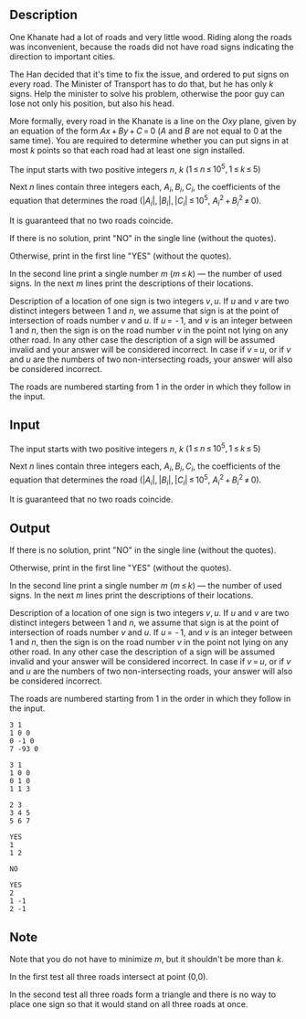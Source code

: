 ## Description

<div><p>One Khanate had a lot of roads and very little wood. Riding along the roads was inconvenient, because the roads did not have road signs indicating the direction to important cities.</p><p>The Han decided that it's time to fix the issue, and ordered to put signs on every road. The Minister of Transport has to do that, but he has only <span class="tex-span"><i>k</i></span> signs. Help the minister to solve his problem, otherwise the poor guy can lose not only his position, but also his head.</p><p>More formally, every road in the Khanate is a line on the <span class="tex-span"><i>Oxy</i></span> plane, given by an equation of the form <span class="tex-span"><i>Ax</i> + <i>By</i> + <i>C</i> = 0</span> (<span class="tex-span"><i>A</i></span> and <span class="tex-span"><i>B</i></span> are not equal to 0 at the same time). You are required to determine whether you can put signs in at most <span class="tex-span"><i>k</i></span> points so that each road had at least one sign installed.</p></div><div class="input-specification"><p>The input starts with two positive integers <span class="tex-span"><i>n</i></span>, <span class="tex-span"><i>k</i></span> (<span class="tex-span">1 ≤ <i>n</i> ≤ 10<sup class="upper-index">5</sup>, 1 ≤ <i>k</i> ≤ 5</span>)</p><p>Next <span class="tex-span"><i>n</i></span> lines contain three integers each, <span class="tex-span"><i>A</i><sub class="lower-index"><i>i</i></sub>, <i>B</i><sub class="lower-index"><i>i</i></sub>, <i>C</i><sub class="lower-index"><i>i</i></sub></span>, the coefficients of the equation that determines the road (<span class="tex-span">|<i>A</i><sub class="lower-index"><i>i</i></sub>|, |<i>B</i><sub class="lower-index"><i>i</i></sub>|, |<i>C</i><sub class="lower-index"><i>i</i></sub>| ≤ 10<sup class="upper-index">5</sup></span>, <span class="tex-span"><i>A</i><sub class="lower-index"><i>i</i></sub><sup class="upper-index">2</sup> + <i>B</i><sub class="lower-index"><i>i</i></sub><sup class="upper-index">2</sup> ≠ 0</span>).</p><p>It is guaranteed that no two roads coincide.</p></div><div class="output-specification"><p>If there is no solution, print <span class="tex-font-style-tt">"NO"</span> in the single line (without the quotes).</p><p>Otherwise, print in the first line <span class="tex-font-style-tt">"YES"</span> (without the quotes).</p><p>In the second line print a single number <span class="tex-span"><i>m</i></span> (<span class="tex-span"><i>m</i> ≤ <i>k</i></span>) — the number of used signs. In the next <span class="tex-span"><i>m</i></span> lines print the descriptions of their locations.</p><p>Description of a location of one sign is two integers <span class="tex-span"><i>v</i>, <i>u</i></span>. If <span class="tex-span"><i>u</i></span> and <span class="tex-span"><i>v</i></span> are two distinct integers between <span class="tex-span">1</span> and <span class="tex-span"><i>n</i></span>, we assume that sign is at the point of intersection of roads number <span class="tex-span"><i>v</i></span> and <span class="tex-span"><i>u</i></span>. If <span class="tex-span"><i>u</i> =  - 1</span>, and <span class="tex-span"><i>v</i></span> is an integer between <span class="tex-span">1</span> and <span class="tex-span"><i>n</i></span>, then the sign is on the road number <span class="tex-span"><i>v</i></span> in the point not lying on any other road. In any other case the description of a sign will be assumed invalid and your answer will be considered incorrect. In case if <span class="tex-span"><i>v</i> = <i>u</i></span>, or if <span class="tex-span"><i>v</i></span> and <span class="tex-span"><i>u</i></span> are the numbers of two non-intersecting roads, your answer will also be considered incorrect.</p><p>The roads are numbered starting from <span class="tex-span">1</span> in the order in which they follow in the input.</p></div>

## Input

<p>The input starts with two positive integers <span class="tex-span"><i>n</i></span>, <span class="tex-span"><i>k</i></span> (<span class="tex-span">1 ≤ <i>n</i> ≤ 10<sup class="upper-index">5</sup>, 1 ≤ <i>k</i> ≤ 5</span>)</p><p>Next <span class="tex-span"><i>n</i></span> lines contain three integers each, <span class="tex-span"><i>A</i><sub class="lower-index"><i>i</i></sub>, <i>B</i><sub class="lower-index"><i>i</i></sub>, <i>C</i><sub class="lower-index"><i>i</i></sub></span>, the coefficients of the equation that determines the road (<span class="tex-span">|<i>A</i><sub class="lower-index"><i>i</i></sub>|, |<i>B</i><sub class="lower-index"><i>i</i></sub>|, |<i>C</i><sub class="lower-index"><i>i</i></sub>| ≤ 10<sup class="upper-index">5</sup></span>, <span class="tex-span"><i>A</i><sub class="lower-index"><i>i</i></sub><sup class="upper-index">2</sup> + <i>B</i><sub class="lower-index"><i>i</i></sub><sup class="upper-index">2</sup> ≠ 0</span>).</p><p>It is guaranteed that no two roads coincide.</p>

## Output

<p>If there is no solution, print <span class="tex-font-style-tt">"NO"</span> in the single line (without the quotes).</p><p>Otherwise, print in the first line <span class="tex-font-style-tt">"YES"</span> (without the quotes).</p><p>In the second line print a single number <span class="tex-span"><i>m</i></span> (<span class="tex-span"><i>m</i> ≤ <i>k</i></span>) — the number of used signs. In the next <span class="tex-span"><i>m</i></span> lines print the descriptions of their locations.</p><p>Description of a location of one sign is two integers <span class="tex-span"><i>v</i>, <i>u</i></span>. If <span class="tex-span"><i>u</i></span> and <span class="tex-span"><i>v</i></span> are two distinct integers between <span class="tex-span">1</span> and <span class="tex-span"><i>n</i></span>, we assume that sign is at the point of intersection of roads number <span class="tex-span"><i>v</i></span> and <span class="tex-span"><i>u</i></span>. If <span class="tex-span"><i>u</i> =  - 1</span>, and <span class="tex-span"><i>v</i></span> is an integer between <span class="tex-span">1</span> and <span class="tex-span"><i>n</i></span>, then the sign is on the road number <span class="tex-span"><i>v</i></span> in the point not lying on any other road. In any other case the description of a sign will be assumed invalid and your answer will be considered incorrect. In case if <span class="tex-span"><i>v</i> = <i>u</i></span>, or if <span class="tex-span"><i>v</i></span> and <span class="tex-span"><i>u</i></span> are the numbers of two non-intersecting roads, your answer will also be considered incorrect.</p><p>The roads are numbered starting from <span class="tex-span">1</span> in the order in which they follow in the input.</p>





```input1
3 1
1 0 0
0 -1 0
7 -93 0

```




```input2
3 1
1 0 0
0 1 0
1 1 3

```




```input3
2 3
3 4 5
5 6 7

```




```output1
YES
1
1 2

```




```output2
NO

```




```output3
YES
2
1 -1
2 -1

```



## Note

<p>Note that you do not have to minimize <span class="tex-span"><i>m</i></span>, but it shouldn't be more than <span class="tex-span"><i>k</i></span>.</p><p>In the first test all three roads intersect at point (0,0).</p><p>In the second test all three roads form a triangle and there is no way to place one sign so that it would stand on all three roads at once.</p>
